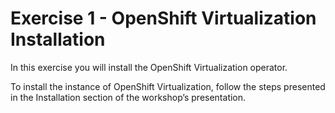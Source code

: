 # Exercise 1 - OpenShift Virtualization Installation
In this exercise you will install the OpenShift Virtualization operator. 

To install the instance of OpenShift Virtualization, follow the steps presented in the Installation section of the workshop’s presentation.

